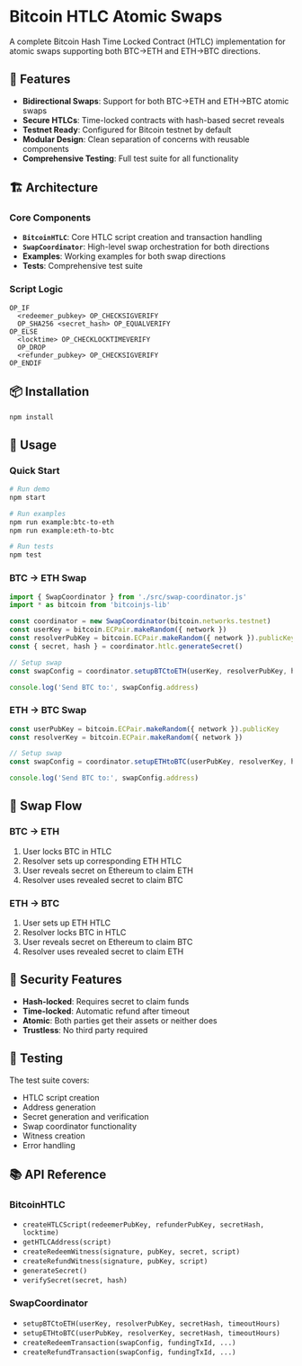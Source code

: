 # Bitcoin HTLC Atomic Swaps

A complete Bitcoin Hash Time Locked Contract (HTLC) implementation for atomic swaps supporting both BTC→ETH and ETH→BTC directions.

## 🚀 Features

- **Bidirectional Swaps**: Support for both BTC→ETH and ETH→BTC atomic swaps
- **Secure HTLCs**: Time-locked contracts with hash-based secret reveals
- **Testnet Ready**: Configured for Bitcoin testnet by default
- **Modular Design**: Clean separation of concerns with reusable components
- **Comprehensive Testing**: Full test suite for all functionality

## 🏗️ Architecture

### Core Components

- **`BitcoinHTLC`**: Core HTLC script creation and transaction handling
- **`SwapCoordinator`**: High-level swap orchestration for both directions
- **Examples**: Working examples for both swap directions
- **Tests**: Comprehensive test suite

### Script Logic

```
OP_IF
  <redeemer_pubkey> OP_CHECKSIGVERIFY
  OP_SHA256 <secret_hash> OP_EQUALVERIFY
OP_ELSE
  <locktime> OP_CHECKLOCKTIMEVERIFY
  OP_DROP
  <refunder_pubkey> OP_CHECKSIGVERIFY
OP_ENDIF
```

## 📦 Installation

```bash
npm install
```

## 🎯 Usage

### Quick Start

```bash
# Run demo
npm start

# Run examples
npm run example:btc-to-eth
npm run example:eth-to-btc

# Run tests
npm test
```

### BTC → ETH Swap

```javascript
import { SwapCoordinator } from './src/swap-coordinator.js'
import * as bitcoin from 'bitcoinjs-lib'

const coordinator = new SwapCoordinator(bitcoin.networks.testnet)
const userKey = bitcoin.ECPair.makeRandom({ network })
const resolverPubKey = bitcoin.ECPair.makeRandom({ network }).publicKey
const { secret, hash } = coordinator.htlc.generateSecret()

// Setup swap
const swapConfig = coordinator.setupBTCtoETH(userKey, resolverPubKey, hash, 24)

console.log('Send BTC to:', swapConfig.address)
```

### ETH → BTC Swap

```javascript
const userPubKey = bitcoin.ECPair.makeRandom({ network }).publicKey
const resolverKey = bitcoin.ECPair.makeRandom({ network })

// Setup swap
const swapConfig = coordinator.setupETHtoBTC(userPubKey, resolverKey, hash, 24)

console.log('Send BTC to:', swapConfig.address)
```

## 🔄 Swap Flow

### BTC → ETH
1. User locks BTC in HTLC
2. Resolver sets up corresponding ETH HTLC
3. User reveals secret on Ethereum to claim ETH
4. Resolver uses revealed secret to claim BTC

### ETH → BTC
1. User sets up ETH HTLC
2. Resolver locks BTC in HTLC
3. User reveals secret on Ethereum to claim BTC
4. Resolver uses revealed secret to claim ETH

## 🔐 Security Features

- **Hash-locked**: Requires secret to claim funds
- **Time-locked**: Automatic refund after timeout
- **Atomic**: Both parties get their assets or neither does
- **Trustless**: No third party required

## 🧪 Testing

The test suite covers:
- HTLC script creation
- Address generation
- Secret generation and verification
- Swap coordinator functionality
- Witness creation
- Error handling

## 📚 API Reference

### BitcoinHTLC

- `createHTLCScript(redeemerPubKey, refunderPubKey, secretHash, locktime)`
- `getHTLCAddress(script)`
- `createRedeemWitness(signature, pubKey, secret, script)`
- `createRefundWitness(signature, pubKey, script)`
- `generateSecret()`
- `verifySecret(secret, hash)`

### SwapCoordinator

- `setupBTCtoETH(userKey, resolverPubKey, secretHash, timeoutHours)`
- `setupETHtoBTC(userPubKey, resolverKey, secretHash, timeoutHours)`
- `createRedeemTransaction(swapConfig, fundingTxId, ...)`
- `createRefundTransaction(swapConfig, fundingTxId, ...)`
